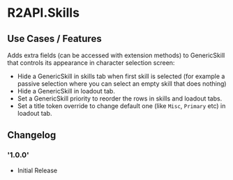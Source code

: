 # R2API.Skills

## Use Cases / Features

Adds extra fields (can be accessed with extension methods) to GenericSkill that controls its appearance in character selection screen:
* Hide a GenericSkill in skills tab when first skill is selected (for example a passive selection where you can select an empty skill that does nothing)
* Hide a GenericSkill in loadout tab.
* Set a GenericSkill priority to reorder the rows in skills and loadout tabs.
* Set a title token override to change default one (like `Misc`, `Primary` etc) in loadout tab.

## Changelog

### '1.0.0'
* Initial Release
